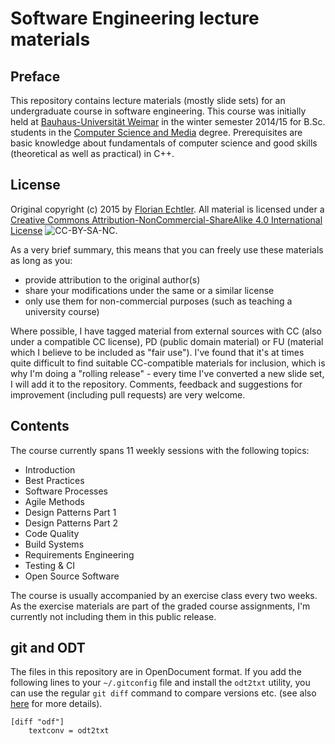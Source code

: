 # Software Engineering lecture materials

## Preface

This repository contains lecture materials (mostly slide sets) for an undergraduate course in software engineering. This course was initially held at [Bauhaus-Universität Weimar](https://www.uni-weimar.de/) in the winter semester 2014/15 for B.Sc. students in the [Computer Science and Media](http://www.uni-weimar.de/en/media/studies/computer-science-and-media-hci/medieninformatik-computer-science-and-media-bsc/) degree. Prerequisites are basic knowledge about fundamentals of computer science and good skills (theoretical as well as practical) in C++. 

## License

Original copyright (c) 2015 by [Florian Echtler](http://www.uni-weimar.de/en/media/chairs/mobile-media/). All material is licensed under a [Creative Commons Attribution-NonCommercial-ShareAlike 4.0 International License](http://creativecommons.org/licenses/by-nc-sa/4.0/) ![CC-BY-SA-NC](https://i.creativecommons.org/l/by-nc-sa/4.0/80x15.png).

As a very brief summary, this means that you can freely use these materials as long as you:

* provide attribution to the original author(s)
* share your modifications under the same or a similar license
* only use them for non-commercial purposes (such as teaching a university course)

Where possible, I have tagged material from external sources with CC (also under a compatible CC license), PD (public domain material) or FU (material which I believe to be included as "fair use"). I've found that it's at times quite difficult to find suitable CC-compatible materials for inclusion, which is why I'm doing a "rolling release" - every time I've converted a new slide set, I will add it to the repository. Comments, feedback and suggestions for improvement (including pull requests) are very welcome.

## Contents

The course currently spans 11 weekly sessions with the following topics:

* Introduction
* Best Practices
* Software Processes
* Agile Methods
* Design Patterns Part 1
* Design Patterns Part 2
* Code Quality
* Build Systems
* Requirements Engineering
* Testing & CI
* Open Source Software

The course is usually accompanied by an exercise class every two weeks. As the exercise materials are part of the graded course assignments, I'm currently not including them in this public release.

## git and ODT

The files in this repository are in OpenDocument format. If you add the following lines to your `~/.gitconfig` file and install the `odt2txt` utility, you can use the regular `git diff` command to compare versions etc. (see also [here](http://www-verimag.imag.fr/~moy/opendocument/) for more details).

    [diff "odf"]
    	textconv = odt2txt
